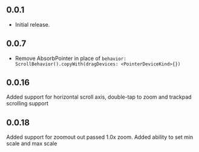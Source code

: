 ## 0.0.1

* Initial release.

## 0.0.7

* Remove AbsorbPointer in place of `behavior: ScrollBehavior().copyWith(dragDevices: <PointerDeviceKind>{})`

## 0.0.16

Added support for horizontal scroll axis, double-tap to zoom and trackpad scrolling support

## 0.0.18

Added support for zoomout out passed 1.0x zoom. Added ability to set min scale and max scale
